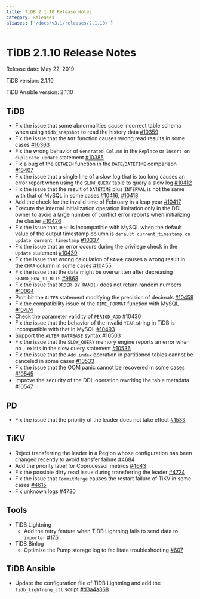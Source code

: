 ```yaml
---
title: TiDB 2.1.10 Release Notes
category: Releases
aliases: ['/docs/v3.1/releases/2.1.10/']
---
```


# TiDB 2.1.10 Release Notes

Release date: May 22, 2019

TiDB version: 2.1.10

TiDB Ansible version: 2.1.10

## TiDB

- Fix the issue that some abnormalities cause incorrect table schema when using `tidb_snapshot` to read the history data [#10359](https://github.com/pingcap/tidb/pull/10359)
- Fix the issue that the `NOT` function causes wrong read results in some cases [#10363](https://github.com/pingcap/tidb/pull/10363)
- Fix the wrong behavior of `Generated Column` in the `Replace` or `Insert on duplicate update` statement [#10385](https://github.com/pingcap/tidb/pull/10385)
- Fix a bug of the `BETWEEN` function in the `DATE`/`DATETIME` comparison [#10407](https://github.com/pingcap/tidb/pull/10407)
- Fix the issue that a single line of a slow log that is too long causes an error report when using the `SLOW_QUERY` table to query a slow log [#10412](https://github.com/pingcap/tidb/pull/10412)
- Fix the issue that the result of `DATETIME` plus `INTERVAL` is not the same with that of MySQL in some cases [#10416](https://github.com/pingcap/tidb/pull/10416), [#10418](https://github.com/pingcap/tidb/pull/10418)
- Add the check for the invalid time of February in a leap year [#10417](https://github.com/pingcap/tidb/pull/10417)
- Execute the internal initialization operation limitation only in the DDL owner to avoid a large number of conflict error reports when initializing the cluster [#10426](https://github.com/pingcap/tidb/pull/10426)
- Fix the issue that `DESC` is incompatible with MySQL when the default value of the output timestamp column is `default current_timestamp on update current_timestamp` [#10337](https://github.com/pingcap/tidb/issues/10337)
- Fix the issue that an error occurs during the privilege check in the `Update` statement [#10439](https://github.com/pingcap/tidb/pull/10439)
- Fix the issue that wrong calculation of `RANGE` causes a wrong result in the `CHAR` column in some cases [#10455](https://github.com/pingcap/tidb/pull/10455)
- Fix the issue that the data might be overwritten after decreasing `SHARD_ROW_ID_BITS` [#9868](https://github.com/pingcap/tidb/pull/9868)
- Fix the issue that `ORDER BY RAND()` does not return random numbers [#10064](https://github.com/pingcap/tidb/pull/10064)
- Prohibit the `ALTER` statement modifying the precision of decimals [#10458](https://github.com/pingcap/tidb/pull/10458)
- Fix the compatibility issue of the `TIME_FORMAT` function with MySQL [#10474](https://github.com/pingcap/tidb/pull/10474)
- Check the parameter validity of `PERIOD_ADD` [#10430](https://github.com/pingcap/tidb/pull/10430)
- Fix the issue that the behavior of the invalid `YEAR` string in TiDB is incompatible with that in MySQL [#10493](https://github.com/pingcap/tidb/pull/10493)
- Support the `ALTER DATABASE` syntax [#10503](https://github.com/pingcap/tidb/pull/10503)
- Fix the issue that the `SLOW_QUERY` memory engine reports an error when no  `;` exists in the slow query statement [#10536](https://github.com/pingcap/tidb/pull/10536)
- Fix the issue that the `Add index` operation in partitioned tables cannot be canceled in some cases [#10533](https://github.com/pingcap/tidb/pull/10533)
- Fix the issue that the OOM panic cannot be recovered in some cases [#10545](https://github.com/pingcap/tidb/pull/10545)
- Improve the security of the DDL operation rewriting the table metadata [#10547](https://github.com/pingcap/tidb/pull/10547)

## PD

- Fix the issue that the priority of the leader does not take effect [#1533](https://github.com/pingcap/pd/pull/1533)

## TiKV

- Reject transferring the leader in a Region whose configuration has been changed recently to avoid transfer failure [#4684](https://github.com/tikv/tikv/pull/4684)
- Add the priority label for Coprocessor metrics [#4643](https://github.com/tikv/tikv/pull/4643)
- Fix the possible dirty read issue during transferring the leader [#4724](https://github.com/tikv/tikv/pull/4724)
- Fix the issue that `CommitMerge` causes the restart failure of TiKV in some cases [#4615](https://github.com/tikv/tikv/pull/4615)
- Fix unknown logs [#4730](https://github.com/tikv/tikv/pull/4730)

## Tools

- TiDB Lightning
    - Add the retry feature when TiDB Lightning fails to send data to `importer` [#176](https://github.com/pingcap/tidb-lightning/pull/176)
- TiDB Binlog
    - Optimize the Pump storage log to facilitate troubleshooting [#607](https://github.com/pingcap/tidb-binlog/pull/607)

## TiDB Ansible

- Update the configuration file of TiDB Lightning and add the `tidb_lightning_ctl` script [#d3a4a368](https://github.com/pingcap/tidb-ansible/commit/d3a4a368810a421c49980899a286cf010569b4c7)
